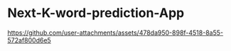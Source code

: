 # Next-K-word-prediction-App

https://github.com/user-attachments/assets/478da950-898f-4518-8a55-572af800d6e5
